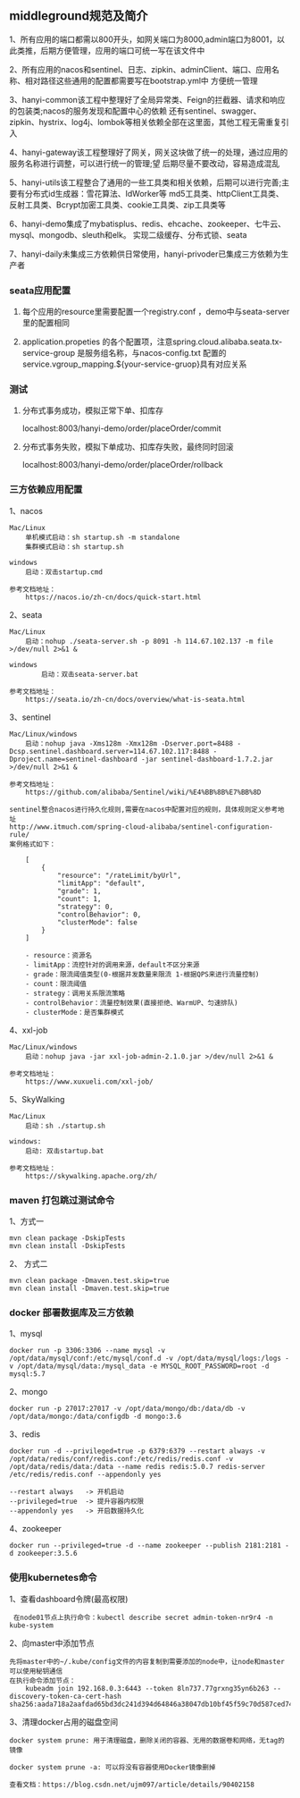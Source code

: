 ## middleground规范及简介

1、所有应用的端口都需以800开头，如网关端口为8000,admin端口为8001，以此类推，后期方便管理，应用的端口可统一写在该文件中

2、所有应用的nacos和sentinel、日志、zipkin、adminClient、端口、应用名称、相对路径这些通用的配置都需要写在bootstrap.yml中
   方便统一管理

3、hanyi-common该工程中整理好了全局异常类、Feign的拦截器、请求和响应的包装类;nacos的服务发现和配置中心的依赖
   还有sentinel、swagger、zipkin、hystrix、log4j、lombok等相关依赖全部在这里面，其他工程无需重复引入

4、hanyi-gateway该工程整理好了网关，网关这块做了统一的处理，通过应用的服务名称进行调整，可以进行统一的管理;望
   后期尽量不要改动，容易造成混乱

5、hanyi-utils该工程整合了通用的一些工具类和相关依赖，后期可以进行完善;主要有分布式id生成器：雪花算法、IdWorker等
   md5工具类、httpClient工具类、反射工具类、Bcrypt加密工具类、cookie工具类、zip工具类等

6、hanyi-demo集成了mybatisplus、redis、ehcache、zookeeper、七牛云、mysql、mongodb、sleuth和elk。
   实现二级缓存、分布式锁、seata

7、hanyi-daily未集成三方依赖供日常使用，hanyi-privoder已集成三方依赖为生产者

### seata应用配置

1. 每个应用的resource里需要配置一个registry.conf ，demo中与seata-server里的配置相同

2. application.propeties 的各个配置项，注意spring.cloud.alibaba.seata.tx-service-group 是服务组名称，与nacos-config.txt 配置的service.vgroup_mapping.${your-service-gruop}具有对应关系


### 测试

1. 分布式事务成功，模拟正常下单、扣库存

   localhost:8003/hanyi-demo/order/placeOrder/commit   

2. 分布式事务失败，模拟下单成功、扣库存失败，最终同时回滚

   localhost:8003/hanyi-demo/order/placeOrder/rollback 
   
   
### 三方依赖应用配置   
   
1、nacos
    
    Mac/Linux
        单机模式启动：sh startup.sh -m standalone
        集群模式启动：sh startup.sh
        
    windows
        启动：双击startup.cmd
   
    参考文档地址：
        https://nacos.io/zh-cn/docs/quick-start.html
   
2、seata
    
    Mac/Linux
        启动：nohup ./seata-server.sh -p 8091 -h 114.67.102.137 -m file >/dev/null 2>&1 &
    
    windows
            启动：双击seata-server.bat
    
    参考文档地址：
        https://seata.io/zh-cn/docs/overview/what-is-seata.html
    
3、sentinel

    Mac/Linux/windows
        启动：nohup java -Xms128m -Xmx128m -Dserver.port=8488 -Dcsp.sentinel.dashboard.server=114.67.102.117:8488 -Dproject.name=sentinel-dashboard -jar sentinel-dashboard-1.7.2.jar >/dev/null 2>&1 &   
    
    参考文档地址：
        https://github.com/alibaba/Sentinel/wiki/%E4%BB%8B%E7%BB%8D
        
    sentinel整合nacos进行持久化规则,需要在nacos中配置对应的规则，具体规则定义参考地址
    http://www.itmuch.com/spring-cloud-alibaba/sentinel-configuration-rule/
    案例格式如下：
    
        [
            {
                "resource": "/rateLimit/byUrl",
                "limitApp": "default",
                "grade": 1,
                "count": 1,
                "strategy": 0,
                "controlBehavior": 0,
                "clusterMode": false
            }
        ]
        
        - resource：资源名
        - limitApp：流控针对的调用来源，default不区分来源
        - grade：限流阈值类型(0-根据并发数量来限流 1-根据QPS来进行流量控制)
        - count：限流阈值
        - strategy：调用关系限流策略
        - controlBehavior：流量控制效果(直接拒绝、WarmUP、匀速排队)
        - clusterMode：是否集群模式
             
       
4、xxl-job

    Mac/Linux/windows
        启动：nohup java -jar xxl-job-admin-2.1.0.jar >/dev/null 2>&1 &
    
    参考文档地址：
        https://www.xuxueli.com/xxl-job/       
       
5、SkyWalking

    Mac/Linux
        启动：sh ./startup.sh
        
    windows:
        启动: 双击startup.bat    
        
    参考文档地址：
        https://skywalking.apache.org/zh/    
       
       
### maven 打包跳过测试命令
    
1、方式一
      
    mvn clean package -DskipTests    
    mvn clean install -DskipTests
    
2、 方式二
    
    mvn clean package -Dmaven.test.skip=true
    mvn clean install -Dmaven.test.skip=true


### docker 部署数据库及三方依赖

1、mysql

    docker run -p 3306:3306 --name mysql -v /opt/data/mysql/conf:/etc/mysql/conf.d -v /opt/data/mysql/logs:/logs -v /opt/data/mysql/data:/mysql_data -e MYSQL_ROOT_PASSWORD=root -d mysql:5.7

2、mongo

    docker run -p 27017:27017 -v /opt/data/mongo/db:/data/db -v /opt/data/mongo:/data/configdb -d mongo:3.6

3、redis
    
    docker run -d --privileged=true -p 6379:6379 --restart always -v /opt/data/redis/conf/redis.conf:/etc/redis/redis.conf -v /opt/data/redis/data:/data --name redis redis:5.0.7 redis-server /etc/redis/redis.conf --appendonly yes

    --restart always   -> 开机启动
    --privileged=true  -> 提升容器内权限
    --appendonly yes   -> 开启数据持久化   
    
4、zookeeper

    docker run --privileged=true -d --name zookeeper --publish 2181:2181 -d zookeeper:3.5.6    
    
### 使用kubernetes命令
 
1、查看dashboard令牌(最高权限)
       
     在node01节点上执行命令：kubectl describe secret admin-token-nr9r4 -n kube-system   
       
2、向master中添加节点
    
    先将master中的~/.kube/config文件的内容复制到需要添加的node中，让node和master可以使用秘钥通信
    在执行命令添加节点：
        kubeadm join 192.168.0.3:6443 --token 8ln737.77grxng35yn6b263 --discovery-token-ca-cert-hash sha256:aada718a2aafdad65bd3dc241d394d64846a38047db10bf45f59c70d587ced74 

3、清理docker占用的磁盘空间
    
    docker system prune: 用于清理磁盘，删除关闭的容器、无用的数据卷和网络，无tag的镜像
    
    docker system prune -a: 可以将没有容器使用Docker镜像删掉
    
    查看文档：https://blog.csdn.net/ujm097/article/details/90402158